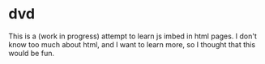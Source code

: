 # dvd
This is a (work in progress) attempt to learn js imbed in html pages.
I don't know too much about html, and I want to learn more, so I thought that this would be fun.
